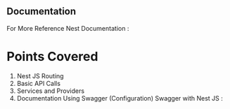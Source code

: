 ## Documentation

For More Reference Nest Documentation : <a href="https://docs.nestjs.com/"></a>

# Points Covered

1. Nest JS Routing
2. Basic API Calls
3. Services and Providers
4. Documentation Using Swagger (Configuration)
   Swagger with Nest JS : <a href="https://docs.nestjs.com/openapi/introduction"></a>

